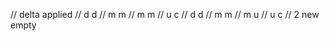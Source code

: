 // delta        applied
    //     d              d
    //     m              m
    //     m              m
    //     u              c
    //     d              d
    //     m              m
    //     m              u
    //     u              c
    // 2 new          empty
